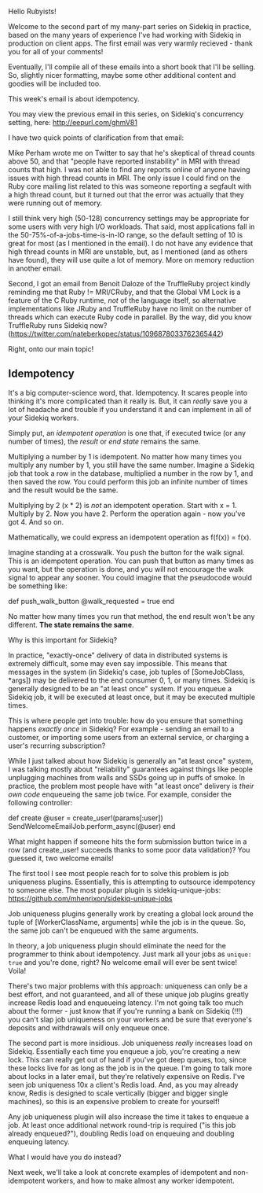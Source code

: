 
Hello Rubyists!

Welcome to the second part of my many-part series on Sidekiq in practice, based on the many years of experience I've had working with Sidekiq in production on client apps. The first email was very warmly recieved - thank you for all of your comments!

Eventually, I'll compile all of these emails into a short book that I'll be selling. So, slightly nicer formatting, maybe some other additional content and goodies will be included too.

This week's email is about idempotency.

You may view the previous email in this series, on Sidekiq's concurrency setting, here: http://eepurl.com/ghmV81

I have two quick points of clarification from that email:

Mike Perham wrote me on Twitter to say that he's skeptical of thread counts above 50, and that "people have reported instability" in MRI with thread counts that high. I was not able to find any reports online of anyone having issues with high thread counts in MRI. The only issue I could find on the Ruby core mailing list related to this was someone reporting a segfault with a high thread count, but it turned out that the error was actually that they were running out of memory.

I still think very high (50-128) concurrency settings may be appropriate for some users with very high I/O workloads. That said, most applications fall in the 50-75%-of-a-jobs-time-is-in-IO range, so the default setting of 10 is great for most (as I mentioned in the email). I do not have any evidence that high thread counts in MRI are unstable, but, as I mentioned (and as others have found), they will use quite a lot of memory. More on memory reduction in another email.

Second, I got an email from Benoit Daloze of the TruffleRuby project kindly reminding me that Ruby != MRI/CRuby, and that the Global VM Lock is a feature of the C Ruby runtime, *not* of the language itself, so alternative implementations like JRuby and TruffleRuby have no limit on the number of threads which can execute Ruby code in parallel. By the way, did you know TruffleRuby runs Sidekiq now? (https://twitter.com/nateberkopec/status/1096878033762365442)

Right, onto our main topic!

## Idempotency ##

It's a big computer-science word, that. Idempotency. It scares people into thinking it's more complicated than it really is. But, it can *really* save you a lot of headache and trouble if you understand it and can implement in all of your Sidekiq workers.

Simply put, an *idempotent operation* is one that, if executed twice (or any number of times), the *result* or *end state* remains the same.

Multiplying a number by 1 is idempotent. No matter how many times you multiply any number by 1, you still have the same number. Imagine a Sidekiq job that took a row in the database, multiplied a number in the row by 1, and then saved the row. You could perform this job an infinite number of times and the result would be the same.

Multiplying by 2 (x * 2) is *not* an idempotent operation. Start with x = 1. Multiply by 2. Now you have 2. Perform the operation again - now you've got 4. And so on.

Mathematically, we could express an idempotent operation as f(f(x)) = f(x).

Imagine standing at a crosswalk. You push the button for the walk signal. This is an idempotent operation. You can push that button as many times as you want, but the operation is done, and you will not encourage the walk signal to appear any sooner. You could imagine that the pseudocode would be something like:

def push_walk_button
@walk_requested = true
end

No matter how many times you run that method, the end result won't be any different. **The state remains the same**.

Why is this important for Sidekiq?

In practice, "exactly-once" delivery of data in distributed systems is extremely difficult, some may even say impossible. This means that messages in the system (in Sidekiq's case, job tuples of [SomeJobClass, *args]) may be delivered to the end consumer 0, 1, or many times. Sidekiq is generally designed to be an "at least once" system. If you enqueue a Sidekiq job, it will be executed at least once, but it may be executed multiple times.

This is where people get into trouble: how do you ensure that something happens *exactly once* in Sidekiq? For example - sending an email to a customer, or importing some users from an external service, or charging a user's recurring subscription?

While I just talked about how Sidekiq is generally an "at least once" system, I was talking mostly about "reliability" guarantees against things like people unplugging machines from walls and SSDs going up in puffs of smoke. In practice, the problem most people have with "at least once" delivery is *their own code* enqueueing the same job twice. For example, consider the following controller:

def create
@user = create_user!(params[:user])
SendWelcomeEmailJob.perform_async(@user)
end

What might happen if someone hits the form submission button twice in a row (and create_user! succeeds thanks to some poor data validation)? You guessed it, two welcome emails!

The first tool I see most people reach for to solve this problem is job uniqueness plugins. Essentially, this is attempting to outsource idempotency to someone else. The most popular plugin is sidekiq-unique-jobs: https://github.com/mhenrixon/sidekiq-unique-jobs

Job uniqueness plugins generally work by creating a global lock around the tuple of [WorkerClassName, arguments] while the job is in the queue. So, the same job can't be enqueued with the same arguments.

In theory, a job uniqueness plugin should eliminate the need for the programmer to think about idempotency. Just mark all your jobs as `unique: true` and you're done, right? No welcome email will ever be sent twice! Voila!

There's two major problems with this approach: uniqueness can only be a best effort, and not guaranteed, and all of these unique job plugins greatly increase Redis load and enqueueing latency. I'm not going talk too much about the former - just know that if you're running a bank on Sidekiq (!!!) you can't slap job uniqueness on your workers and be sure that everyone's deposits and withdrawals will only enqueue once.

The second part is more insidious. Job uniqueness *really* increases load on Sidekiq. Essentially each time you enqueue a job, you're creating a new lock. This can really get out of hand if you've got deep queues, too, since these locks live for as long as the job is in the queue. I'm going to talk more about locks in a later email, but they're relatively expensive on Redis. I've seen job uniqueness 10x a client's Redis load. And, as you may already know, Redis is designed to scale vertically (bigger and bigger single machines), so this is an expensive problem to create for yourself!

Any job uniqueness plugin will also increase the time it takes to enqueue a job. At least once additional network round-trip is required ("is this job already enqueued?"), doubling Redis load on enqueuing and doubling enqueuing latency.

What I would have you do instead?

Next week, we'll take a look at concrete examples of idempotent and non-idempotent workers, and how to make almost any worker idempotent.
